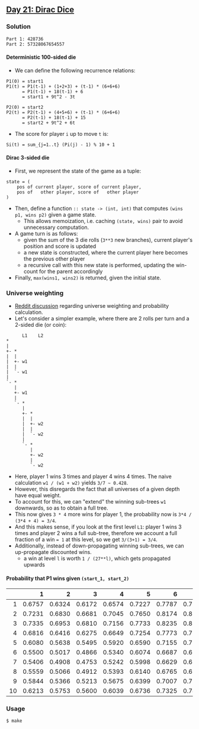 ## [Day 21: Dirac Dice](https://adventofcode.com/2021/day/21)

### Solution
```
Part 1: 428736
Part 2: 57328067654557
```

#### Deterministic 100-sided die
- We can define the following recurrence relations:
```
P1(0) = start1
P1(t) = P1(t-1) + (1+2+3) + (t-1) * (6+6+6)
      = P1(t-1) + 18(t-1) + 6
      = start1 + 9t^2 - 3t

P2(0) = start2
P2(t) = P2(t-1) + (4+5+6) + (t-1) * (6+6+6)
      = P2(t-1) + 18(t-1) + 15
      = start2 + 9t^2 + 6t
```
- The score for player `i` up to move `t` is:
```
Si(t) = sum_{j=1..t} (Pi(j) - 1) % 10 + 1
```

#### Dirac 3-sided die
- First, we represent the state of the game as a tuple:
```
state = (
    pos of current player, score of current player,
    pos of   other player, score of   other player
)
```
- Then, define a function `:: state -> (int, int)` that computes `(wins p1, wins p2)` given a game state.
  - This allows memoization, i.e. caching `(state, wins)` pair to avoid unnecessary computation.
- A game turn is as follows:
  - given the sum of the 3 die rolls (`3**3` new branches), current player's position and score is updated
  - a new state is constructed, where the current player here becomes the previous other player
  - a recursive call with this new state is performed, updating the win-count for the parent accordingly
- Finally, `max(wins1, wins2)` is returned, given the initial state.

### Universe weighting
- [Reddit discussion](https://www.reddit.com/r/adventofcode/comments/rlalpm/2021_day_21_where_are_the_best_starting_positions/hpgbwzp/) regarding universe weighting and probability calculation.
- Let's consider a simpler example, where there are 2 rolls per turn and a 2-sided die (or coin):
```
      L1    L2
*
|
+- *
|  |
|  +- w1
|  |
|  `- w1
|
`- *
   |
   +- w1
   |
   `- *
      |
      +- *
      |  |
      |  +- w2
      |  |
      |  `- w2
      |
      `- *
         |
         +- w2
         |
         `- w2
```
- Here, player 1 wins 3 times and player 4 wins 4 times. The naive calculation `w1 / (w1 + w2)` yields `3/7 ~ 0.428`.
- However, this disregards the fact that all universes of a given depth have equal weight.
- To account for this, we can "extend" the winning sub-trees `w1` downwards, so as to obtain a full tree.
- This now gives `3 * 4` more wins for player 1, the probability now is `3*4 / (3*4 + 4) = 3/4`.
- And this makes sense, if you look at the first level `L1`: player 1 wins 3 times and player 2 wins a full sub-tree,
therefore we account a full fraction of a win `= 1` at this level, so we get `3/(3+1) = 3/4`.
- Additionally, instead of down-propagating winning sub-trees, we can up-propagate discounted wins.
  - a win at level `l` is worth `1 / (27**l)`, which gets propagated upwards

#### Probability that P1 wins given `(start_1, start_2)`
|    |      1 |      2 |      3 |      4 |      5 |      6 |      7 |      8 |      9 |     10 |
|---:|-------:|-------:|-------:|-------:|-------:|-------:|-------:|-------:|-------:|-------:|
|  1 | 0.6757 | 0.6324 | 0.6172 | 0.6574 | 0.7227 | 0.7787 | 0.7911 | 0.7776 | 0.7519 | 0.7211 |
|  2 | 0.7231 | 0.6830 | 0.6681 | 0.7045 | 0.7650 | 0.8174 | 0.8293 | 0.8167 | 0.7927 | 0.7646 |
|  3 | 0.7335 | 0.6953 | 0.6810 | 0.7156 | 0.7733 | 0.8235 | 0.8349 | 0.8228 | 0.7998 | 0.7730 |
|  4 | 0.6816 | 0.6416 | 0.6275 | 0.6649 | 0.7254 | 0.7773 | 0.7887 | 0.7760 | 0.7520 | 0.7235 |
|  5 | 0.6080 | 0.5638 | 0.5495 | 0.5920 | 0.6590 | 0.7155 | 0.7274 | 0.7135 | 0.6871 | 0.6551 |
|  6 | 0.5500 | 0.5017 | 0.4866 | 0.5340 | 0.6074 | 0.6687 | 0.6812 | 0.6662 | 0.6375 | 0.6022 |
|  7 | 0.5406 | 0.4908 | 0.4753 | 0.5242 | 0.5998 | 0.6629 | 0.6758 | 0.6604 | 0.6309 | 0.5945 |
|  8 | 0.5559 | 0.5066 | 0.4912 | 0.5393 | 0.6140 | 0.6765 | 0.6894 | 0.6741 | 0.6450 | 0.6091 |
|  9 | 0.5844 | 0.5366 | 0.5213 | 0.5675 | 0.6399 | 0.7007 | 0.7134 | 0.6986 | 0.6704 | 0.6357 |
| 10 | 0.6213 | 0.5753 | 0.5600 | 0.6039 | 0.6736 | 0.7325 | 0.7451 | 0.7308 | 0.7035 | 0.6703 |

### Usage
```
$ make
```
